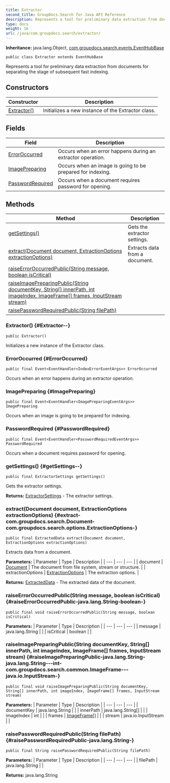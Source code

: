 ```yaml
---
title: Extractor
second_title: GroupDocs.Search for Java API Reference
description: Represents a tool for preliminary data extraction from documents for separating the stage of subsequent fast indexing.
type: docs
weight: 16
url: /java/com.groupdocs.search/extractor/
---
```

**Inheritance:**
java.lang.Object, [com.groupdocs.search.events.EventHubBase](../../com.groupdocs.search.events/eventhubbase)
```
public class Extractor extends EventHubBase
```

Represents a tool for preliminary data extraction from documents for separating the stage of subsequent fast indexing.
## Constructors

| Constructor | Description |
| --- | --- |
| [Extractor()](#Extractor--) | Initializes a new instance of the  Extractor  class. |
## Fields

| Field | Description |
| --- | --- |
| [ErrorOccurred](#ErrorOccurred) | Occurs when an error happens during an extractor operation. |
| [ImagePreparing](#ImagePreparing) | Occurs when an image is going to be prepared for indexing. |
| [PasswordRequired](#PasswordRequired) | Occurs when a document requires password for opening. |
## Methods

| Method | Description |
| --- | --- |
| [getSettings()](#getSettings--) | Gets the extractor settings. |
| [extract(Document document, ExtractionOptions extractionOptions)](#extract-com.groupdocs.search.Document-com.groupdocs.search.options.ExtractionOptions-) | Extracts data from a document. |
| [raiseErrorOccurredPublic(String message, boolean isCritical)](#raiseErrorOccurredPublic-java.lang.String-boolean-) |  |
| [raiseImagePreparingPublic(String documentKey, String[] innerPath, int imageIndex, ImageFrame[] frames, InputStream stream)](#raiseImagePreparingPublic-java.lang.String-java.lang.String---int-com.groupdocs.search.common.ImageFrame---java.io.InputStream-) |  |
| [raisePasswordRequiredPublic(String filePath)](#raisePasswordRequiredPublic-java.lang.String-) |  |
### Extractor() {#Extractor--}
```
public Extractor()
```


Initializes a new instance of the  Extractor  class.

### ErrorOccurred {#ErrorOccurred}
```
public final Event<EventHandler<IndexErrorEventArgs>> ErrorOccurred
```


Occurs when an error happens during an extractor operation.

### ImagePreparing {#ImagePreparing}
```
public final Event<EventHandler<ImagePreparingEventArgs>> ImagePreparing
```


Occurs when an image is going to be prepared for indexing.

### PasswordRequired {#PasswordRequired}
```
public final Event<EventHandler<PasswordRequiredEventArgs>> PasswordRequired
```


Occurs when a document requires password for opening.

### getSettings() {#getSettings--}
```
public final ExtractorSettings getSettings()
```


Gets the extractor settings.

**Returns:**
[ExtractorSettings](../../com.groupdocs.search.common/extractorsettings) - The extractor settings.
### extract(Document document, ExtractionOptions extractionOptions) {#extract-com.groupdocs.search.Document-com.groupdocs.search.options.ExtractionOptions-}
```
public final ExtractedData extract(Document document, ExtractionOptions extractionOptions)
```


Extracts data from a document.

**Parameters:**
| Parameter | Type | Description |
| --- | --- | --- |
| document | [Document](../../com.groupdocs.search/document) | The document from file system, stream or structure. |
| extractionOptions | [ExtractionOptions](../../com.groupdocs.search.options/extractionoptions) | The extraction options. |

**Returns:**
[ExtractedData](../../com.groupdocs.search/extracteddata) - The extracted data of the document.
### raiseErrorOccurredPublic(String message, boolean isCritical) {#raiseErrorOccurredPublic-java.lang.String-boolean-}
```
public final void raiseErrorOccurredPublic(String message, boolean isCritical)
```




**Parameters:**
| Parameter | Type | Description |
| --- | --- | --- |
| message | java.lang.String |  |
| isCritical | boolean |  |

### raiseImagePreparingPublic(String documentKey, String[] innerPath, int imageIndex, ImageFrame[] frames, InputStream stream) {#raiseImagePreparingPublic-java.lang.String-java.lang.String---int-com.groupdocs.search.common.ImageFrame---java.io.InputStream-}
```
public final void raiseImagePreparingPublic(String documentKey, String[] innerPath, int imageIndex, ImageFrame[] frames, InputStream stream)
```




**Parameters:**
| Parameter | Type | Description |
| --- | --- | --- |
| documentKey | java.lang.String |  |
| innerPath | java.lang.String[] |  |
| imageIndex | int |  |
| frames | [ImageFrame\[\]](../../com.groupdocs.search.common/imageframe) |  |
| stream | java.io.InputStream |  |

### raisePasswordRequiredPublic(String filePath) {#raisePasswordRequiredPublic-java.lang.String-}
```
public final String raisePasswordRequiredPublic(String filePath)
```




**Parameters:**
| Parameter | Type | Description |
| --- | --- | --- |
| filePath | java.lang.String |  |

**Returns:**
java.lang.String
